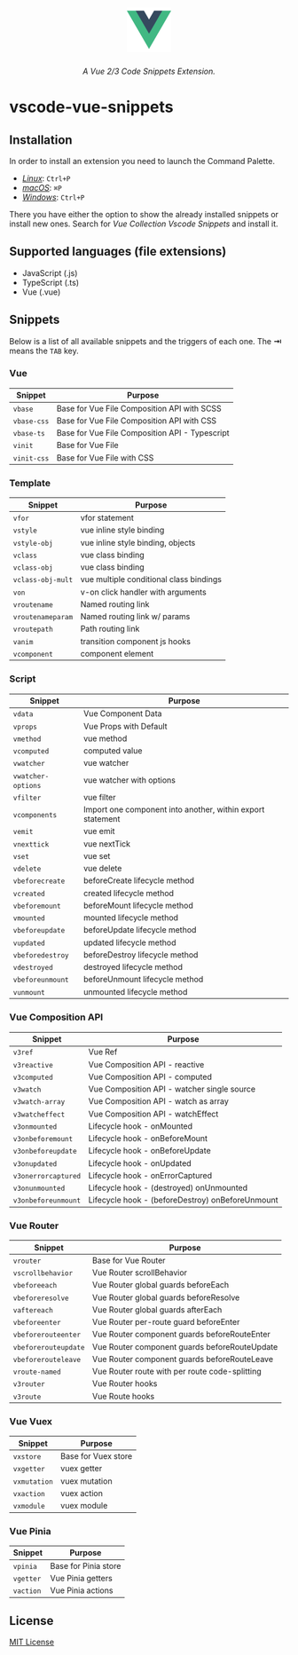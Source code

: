 <h1 align="center">
  <img src="https://github.com/sankeyangshu/vscode-vue-snippets/blob/main/res/logo.png?raw=true" width="80"/>
</h1>

<p align="center">
<i>A Vue 2/3 Code Snippets Extension.</i>
</p>

# vscode-vue-snippets

## Installation

In order to install an extension you need to launch the Command Palette.

- [_Linux_](https://code.visualstudio.com/shortcuts/keyboard-shortcuts-linux.pdf): `Ctrl+P`
- [_macOS_](https://code.visualstudio.com/shortcuts/keyboard-shortcuts-macos.pdf): `⌘P`
- [_Windows_](https://code.visualstudio.com/shortcuts/keyboard-shortcuts-windows.pdf): `Ctrl+P`

There you have either the option to show the already installed snippets or install new ones. Search for _Vue Collection Vscode Snippets_ and install it.

## Supported languages (file extensions)

- JavaScript (.js)
- TypeScript (.ts)
- Vue (.vue)

## Snippets

Below is a list of all available snippets and the triggers of each one. The **⇥** means the `TAB` key.

### Vue

| Snippet     | Purpose                                        |
| ----------- | ---------------------------------------------- |
| `vbase`     | Base for Vue File Composition API with SCSS    |
| `vbase-css` | Base for Vue File Composition API with CSS     |
| `vbase-ts`  | Base for Vue File Composition API - Typescript |
| `vinit`     | Base for Vue File                              |
| `vinit-css` | Base for Vue File with CSS                     |

### Template

| Snippet           | Purpose                                 |
| ----------------- | --------------------------------------- |
| `vfor`            | vfor statement                          |
| `vstyle`          | vue inline style binding                |
| `vstyle-obj`      | vue inline style binding, objects       |
| `vclass`          | vue class binding                       |
| `vclass-obj`      | vue class binding                       |
| `vclass-obj-mult` | vue multiple conditional class bindings |
| `von`             | v-on click handler with arguments       |
| `vroutename`      | Named routing link                      |
| `vroutenameparam` | Named routing link w/ params            |
| `vroutepath`      | Path routing link                       |
| `vanim`           | transition component js hooks           |
| `vcomponent`      | component element                       |

### Script

| Snippet            | Purpose                                                    |
| ------------------ | ---------------------------------------------------------- |
| `vdata`            | Vue Component Data                                         |
| `vprops`           | Vue Props with Default                                     |
| `vmethod`          | vue method                                                 |
| `vcomputed`        | computed value                                             |
| `vwatcher`         | vue watcher                                                |
| `vwatcher-options` | vue watcher with options                                   |
| `vfilter`          | vue filter                                                 |
| `vcomponents`      | Import one component into another, within export statement |
| `vemit`            | vue emit                                                   |
| `vnexttick`        | vue nextTick                                               |
| `vset`             | vue set                                                    |
| `vdelete`          | vue delete                                                 |
| `vbeforecreate`    | beforeCreate lifecycle method                              |
| `vcreated`         | created lifecycle method                                   |
| `vbeforemount`     | beforeMount lifecycle method                               |
| `vmounted`         | mounted lifecycle method                                   |
| `vbeforeupdate`    | beforeUpdate lifecycle method                              |
| `vupdated`         | updated lifecycle method                                   |
| `vbeforedestroy`   | beforeDestroy lifecycle method                             |
| `vdestroyed`       | destroyed lifecycle method                                 |
| `vbeforeunmount`   | beforeUnmount lifecycle method                             |
| `vunmount`         | unmounted lifecycle method                                 |

### Vue Composition API

| Snippet             | Purpose                                          |
| ------------------- | ------------------------------------------------ |
| `v3ref`             | Vue Ref                                          |
| `v3reactive`        | Vue Composition API - reactive                   |
| `v3computed`        | Vue Composition API - computed                   |
| `v3watch`           | Vue Composition API - watcher single source      |
| `v3watch-array`     | Vue Composition API - watch as array             |
| `v3watcheffect`     | Vue Composition API - watchEffect                |
| `v3onmounted`       | Lifecycle hook - onMounted                       |
| `v3onbeforemount`   | Lifecycle hook - onBeforeMount                   |
| `v3onbeforeupdate`  | Lifecycle hook - onBeforeUpdate                  |
| `v3onupdated`       | Lifecycle hook - onUpdated                       |
| `v3onerrorcaptured` | Lifecycle hook - onErrorCaptured                 |
| `v3onunmounted`     | Lifecycle hook - (destroyed) onUnmounted         |
| `v3onbeforeunmount` | Lifecycle hook - (beforeDestroy) onBeforeUnmount |

### Vue Router

| Snippet              | Purpose                                        |
| -------------------- | ---------------------------------------------- |
| `vrouter`            | Base for Vue Router                            |
| `vscrollbehavior`    | Vue Router scrollBehavior                      |
| `vbeforeeach`        | Vue Router global guards beforeEach            |
| `vbeforeresolve`     | Vue Router global guards beforeResolve         |
| `vaftereach`         | Vue Router global guards afterEach             |
| `vbeforeenter`       | Vue Router per-route guard beforeEnter         |
| `vbeforerouteenter`  | Vue Router component guards beforeRouteEnter   |
| `vbeforerouteupdate` | Vue Router component guards beforeRouteUpdate  |
| `vbeforerouteleave`  | Vue Router component guards beforeRouteLeave   |
| `vroute-named`       | Vue Router route with per route code-splitting |
| `v3router`           | Vue Router hooks                               |
| `v3route`            | Vue Route hooks                                |

### Vue Vuex

| Snippet      | Purpose             |
| ------------ | ------------------- |
| `vxstore`    | Base for Vuex store |
| `vxgetter`   | vuex getter         |
| `vxmutation` | vuex mutation       |
| `vxaction`   | vuex action         |
| `vxmodule`   | vuex module         |

### Vue Pinia

| Snippet   | Purpose              |
| --------- | -------------------- |
| `vpinia`  | Base for Pinia store |
| `vgetter` | Vue Pinia getters    |
| `vaction` | Vue Pinia actions    |

## License

[MIT License](https://github.com/sankeyangshu/vscode-vue-snippets/blob/main/LICENSE)
